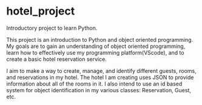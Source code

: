 # hotel_project
Introductory project to learn Python.

This project is an introduction to Python and object oriented programming. My goals are to gain an understanding of object oriented programming, learn how to effectively use my programming platform(VScode), and to create a basic hotel reservation service.

I aim to make a way to create, manage, and identify different guests, rooms, and reservations in my hotel. The hotel I am creating uses JSON to provide information about all of the rooms in it. I also intend to use an id based system for object identification in my various classes: Reservation, Guest, etc.
